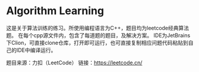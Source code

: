 # Algorithm Learning
这是关于算法训练的练习。所使用编程语言为C++，题目均为leetcode经典算法题。
在每个cpp源文件内，包含了每道题的题目，及解决方案。
IDE为JetBrains下Clion，可直接clone仓库，打开即可运行，也可直接复制相应问题代码粘贴到自己的IDE中编译运行。

题目来源：力扣（LeetCode）
链接：https://leetcode.cn/
